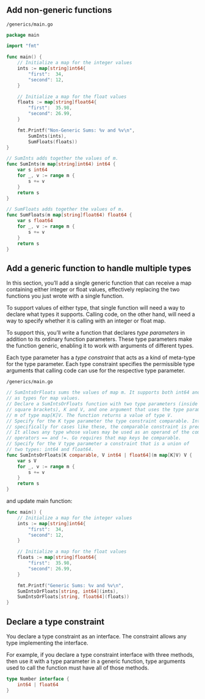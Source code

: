 #

## Add non-generic functions

`/generics/main.go`
```go
package main

import "fmt"

func main() {
    // Initialize a map for the integer values
    ints := map[string]int64{
        "first":  34,
        "second": 12,
    }

    // Initialize a map for the float values
    floats := map[string]float64{
        "first":  35.98,
        "second": 26.99,
    }

    fmt.Printf("Non-Generic Sums: %v and %v\n",
        SumInts(ints),
        SumFloats(floats))
}

// SumInts adds together the values of m.
func SumInts(m map[string]int64) int64 {
    var s int64
    for _, v := range m {
        s += v
    }
    return s
}

// SumFloats adds together the values of m.
func SumFloats(m map[string]float64) float64 {
    var s float64
    for _, v := range m {
        s += v
    }
    return s
}
```

## Add a generic function to handle multiple types

In this section, you’ll add a single generic function that can receive a map containing either integer or float values, effectively replacing the two functions you just wrote with a single function.

To support values of either type, that single function will need a way to declare what types it supports. Calling code, on the other hand, will need a way to specify whether it is calling with an integer or float map.

To support this, you’ll write a function that declares _type parameters_ in addition to its ordinary function parameters. These type parameters make the function generic, enabling it to work with arguments of different types. 

Each type parameter has a _type constraint_ that acts as a kind of meta-type for the type parameter. Each type constraint specifies the permissible type arguments that calling code can use for the respective type parameter.

`/generics/main.go`
```go
// SumIntsOrFloats sums the values of map m. It supports both int64 and float64
// as types for map values.
// Declare a SumIntsOrFloats function with two type parameters (inside the 
// square brackets), K and V, and one argument that uses the type parameters, 
// m of type map[K]V. The function returns a value of type V.
// Specify for the K type parameter the type constraint comparable. Intended 
// specifically for cases like these, the comparable constraint is predeclared in Go. 
// It allows any type whose values may be used as an operand of the comparison 
// operators == and !=. Go requires that map keys be comparable. 
// Specify for the V type parameter a constraint that is a union of 
// two types: int64 and float64. 
func SumIntsOrFloats[K comparable, V int64 | float64](m map[K]V) V {
    var s V
    for _, v := range m {
        s += v
    }
    return s
}
```
and update main function:
```go
func main() {
    // Initialize a map for the integer values
    ints := map[string]int64{
        "first":  34,
        "second": 12,
    }

    // Initialize a map for the float values
    floats := map[string]float64{
        "first":  35.98,
        "second": 26.99,
    }

    fmt.Printf("Generic Sums: %v and %v\n",
    SumIntsOrFloats[string, int64](ints),
    SumIntsOrFloats[string, float64](floats))
}
```

## Declare a type constraint

You declare a type constraint as an interface. The constraint allows any type implementing the interface. 

For example, if you declare a type constraint interface with three methods, then use it with a type parameter in a generic function, type arguments used to call the function must have all of those methods.

```go
type Number interface {
    int64 | float64
}
```